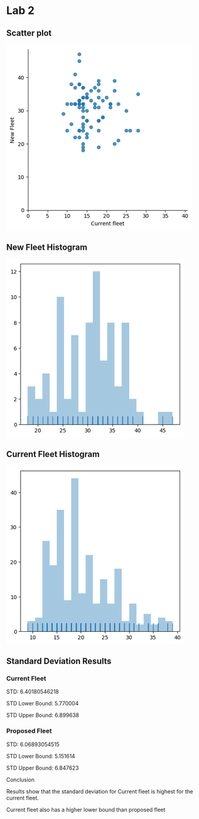 <H1> Lab 2 </H2>

<H2> Scatter plot </H2>

![Scatterplot](https://raw.githubusercontent.com/ozzstrich/CE888_Labs/master/lab2/vehicles_scatter.png)

<H2> New Fleet Histogram </H2>

![New Fleet Histogram](https://raw.githubusercontent.com/ozzstrich/CE888_Labs/master/lab2/proposed_histogram.png)

<H2> Current Fleet Histogram </H2>

![Current Fleet Histogram](https://raw.githubusercontent.com/ozzstrich/CE888_Labs/master/lab2/current_histogram.png)


<H2> Standard Deviation Results </H2>
<H3> Current Fleet </H3>
<p>STD: 6.40180546218</p>
<p>STD Lower Bound: 5.770004</p>
<p>STD Upper Bound: 6.899638</p>

<H3> Proposed Fleet </H3>
<p>STD: 6.06893054515</p>
<p>STD Lower Bound: 5.151614</p>
<p>STD Upper Bound: 6.847623</p

<H3> Conclusion </H3>
<p> Results show that the standard deviation for Current fleet is highest for the current fleet. </p>
<p> Current fleet also has a higher lower bound than proposed fleet </p>
